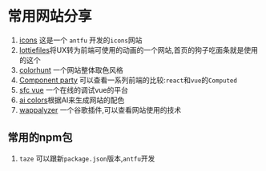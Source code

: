 # 常用网站分享

1. [icons](https://icones.netlify.app/) 这是一个 `antfu` 开发的`icons`网站
2. [lottiefiles](https://lottiefiles.com/)将UX转为前端可使用的动画的一个网站,首页的狗子吃面条就是使用的这个
3. [colorhunt](https://colorhunt.co/) 一个网站整体取色风格
4. [Component party](https://component-party.dev/) 可以查看一系列前端的比较:`react`和`vue`的`Computed`
5. [sfc vue](https://play.vuejs.org/) 一个在线的调试vue的平台
6. [ai colors](https://aicolors.co/)根据AI来生成网站的配色
7. [wappalyzer](https://www.wappalyzer.com/) 一个谷歌插件,可以查看网站使用的技术


## 常用的npm包
1. `taze` 可以跟新`package.json`版本,`antfu`开发


